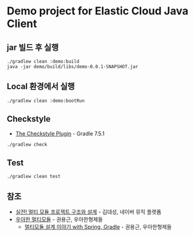 # Demo project for Elastic Cloud Java Client

## jar 빌드 후 실행

```shell
./gradlew clean :demo:build
java -jar demo/build/libs/demo-0.0.1-SNAPSHOT.jar
```

## Local 환경에서 실행

```shell
./gradlew clean :demo:bootRun
```

## Checkstyle

- [The Checkstyle Plugin](https://docs.gradle.org/7.5.1/userguide/checkstyle_plugin.html) - Gradle 7.5.1

```shell
./gradlew check
```

## Test

```shell
./gradlew clean test
```

## 참조

- [실전! 멀티 모듈 프로젝트 구조와 설계](https://www.inflearn.com/course/infcon2022/unit/126503) - 김대성, 네이버 뮤직 플랫폼
- [우아한 멀티모듈](https://youtu.be/nH382BcycHc) - 권용근, 우아한형제들
  - [멀티모듈 설계 이야기 with Spring, Gradle](https://techblog.woowahan.com/2637/) - 권용근, 우아한형제들

